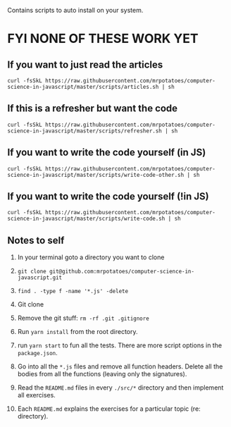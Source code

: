 Contains scripts to auto install on your system.

# FYI NONE OF THESE WORK YET

## If you want to just read the articles
```
curl -fsSkL https://raw.githubusercontent.com/mrpotatoes/computer-science-in-javascript/master/scripts/articles.sh | sh
```

## If this is a refresher but want the code
```
curl -fsSkL https://raw.githubusercontent.com/mrpotatoes/computer-science-in-javascript/master/scripts/refresher.sh | sh
```

## If you want to write the code yourself (in JS)
```
curl -fsSkL https://raw.githubusercontent.com/mrpotatoes/computer-science-in-javascript/master/scripts/write-code-other.sh | sh
```

## If you want to write the code yourself (!in JS)
```
curl -fsSkL https://raw.githubusercontent.com/mrpotatoes/computer-science-in-javascript/master/scripts/write-code.sh | sh
```

## Notes to self
1. In your terminal goto a directory you want to clone
1. `git clone git@github.com:mrpotatoes/computer-science-in-javascript.git`
1. `find . -type f -name '*.js' -delete`

1. Git clone
1. Remove the git stuff: `rm -rf .git .gitignore`
1. Run `yarn install` from the root directory.
1. run `yarn start` to fun all the tests. There are more script options in the `package.json`.
1. Go into all the `*.js` files and remove all function headers. Delete all the bodies from all the functions (leaving only the signatures).
1. Read the `README.md` files in every `./src/*` directory and then implement all exercises.
  1. Each `README.md` explains the exercises for a particular topic (re: directory).
